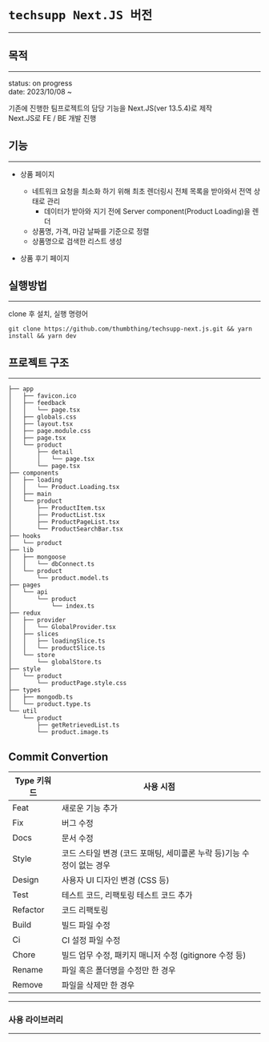# `techsupp Next.JS 버전`

---

## 목적

---

status: on progress  
date: 2023/10/08 ~

기존에 진행한 팀프로젝트의 담당 기능을 Next.JS(ver 13.5.4)로 제작  
Next.JS로 FE / BE 개발 진행


## 기능

---

- 상품 페이지
  - 네트워크 요청을 최소화 하기 위해 최초 렌더링시 전체 목록을 받아와서 전역 상태로 관리
    - 데이터가 받아와 지기 전에 Server component(Product Loading)을 렌더
  - 상품명, 가격, 마감 날짜를 기준으로 정렬
  - 상품명으로 검색한 리스트 생성

- 상품 후기 페이지

## 실행방법

---
clone 후 설치, 실행 명령어

```shell
git clone https://github.com/thumbthing/techsupp-next.js.git && yarn install && yarn dev
```

## 프로젝트 구조

---

```shell
├── app
│   ├── favicon.ico
│   ├── feedback
│   │   └── page.tsx
│   ├── globals.css
│   ├── layout.tsx
│   ├── page.module.css
│   ├── page.tsx
│   └── product
│       ├── detail
│       │   └── page.tsx
│       └── page.tsx
├── components
│   ├── loading
│   │   └── Product.Loading.tsx
│   ├── main
│   └── product
│       ├── ProductItem.tsx
│       ├── ProductList.tsx
│       ├── ProductPageList.tsx
│       └── ProductSearchBar.tsx
├── hooks
│   └── product
├── lib
│   ├── mongoose
│   │   └── dbConnect.ts
│   └── product
│       └── product.model.ts
├── pages
│   └── api
│       └── product
│           └── index.ts
├── redux
│   ├── provider
│   │   └── GlobalProvider.tsx
│   ├── slices
│   │   ├── loadingSlice.ts
│   │   └── productSlice.ts
│   └── store
│       └── globalStore.ts
├── style
│   └── product
│       └── productPage.style.css
├── types
│   ├── mongodb.ts
│   └── product.type.ts
└── util
    └── product
        ├── getRetrievedList.ts
        └── product.image.ts

```

## Commit Convertion

| Type 키워드 | 사용 시점                                                             |
| ----------- | --------------------------------------------------------------------- |
| Feat        | 새로운 기능 추가                                                      |
| Fix         | 버그 수정                                                             |
| Docs        | 문서 수정                                                             |
| Style       | 코드 스타일 변경 (코드 포매팅, 세미콜론 누락 등)기능 수정이 없는 경우 |
| Design      | 사용자 UI 디자인 변경 (CSS 등)                                        |
| Test        | 테스트 코드, 리팩토링 테스트 코드 추가                                |
| Refactor    | 코드 리팩토링                                                         |
| Build       | 빌드 파일 수정                                                        |
| Ci          | CI 설정 파일 수정                                                     |
| Chore       | 빌드 업무 수정, 패키지 매니저 수정 (gitignore 수정 등)                |
| Rename      | 파일 혹은 폴더명을 수정만 한 경우                                     |
| Remove      | 파일을 삭제만 한 경우                                                 |

---

### 사용 라이브러리

---


